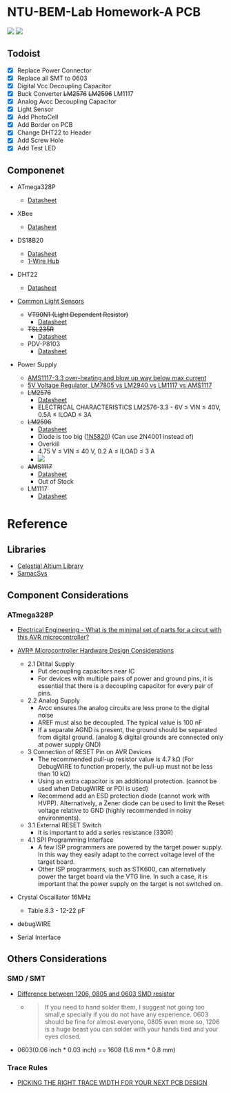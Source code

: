 # NTU-BEM-Lab Homework-A PCB
![](https://raw.githubusercontent.com/WildfootW/NTU-BEM-Lab_Homework-A_PCB/main/Images/Top_View.jpg)
![](https://raw.githubusercontent.com/WildfootW/NTU-BEM-Lab_Homework-A_PCB/main/Images/Bottom_View.jpg)
## Todoist
* [x] Replace Power Connector
* [x] Replace all SMT to 0603
* [x] Digital Vcc Decoupling Capacitor
* [x] Buck Converter ~~LM2576~~ ~~LM2596~~ LM1117
* [x] Analog Avcc Decoupling Capacitor
* [x] Light Sensor
* [x] Add PhotoCell
* [x] Add Border on PCB
* [x] Change DHT22 to Header
* [x] Add Screw Hole
* [x] Add Test LED

## Componenet
* ATmega328P
    * [Datasheet](http://ww1.microchip.com/downloads/en/DeviceDoc/ATmega48A-PA-88A-PA-168A-PA-328-P-DS-DS40002061B.pdf)

* XBee
    * [Datasheet](https://www.sparkfun.com/datasheets/Wireless/Zigbee/XBee-Datasheet.pdf)

* DS18B20
    * [Datasheet](https://datasheets.maximintegrated.com/en/ds/DS18B20.pdf)
    * [1-Wire Hub](http://pvlng.com/1-Wire_Hub)

* DHT22
    * [Datasheet](https://www.sparkfun.com/datasheets/Sensors/Temperature/DHT22.pdf)

* [Common Light Sensors](https://www.intorobotics.com/common-budgeted-arduino-light-sensors/)
    * ~~VT90N1 (Light Dependent Resistor)~~
        * [Datasheet](https://datasheet.ciiva.com/1249/919043-1249344.pdf?src-supplier=Element14)
    * ~~TSL235R~~
        * [Datasheet](https://datasheet.ciiva.com/1176/323585-1176657.pdf?src-supplier=Newark)
    * PDV-P8103
        * [Datasheet](https://media.digikey.com/pdf/Data%20Sheets/Photonic%20Detetectors%20Inc%20PDFs/PDV-P8103.pdf)

* Power Supply
    * [AMS1117-3.3 over-heating and blow up way below max current](https://electronics.stackexchange.com/questions/274510/ams1117-3-3-over-heating-and-blow-up-way-below-max-current)
    * [5V Voltage Regulator, LM7805 vs LM2940 vs LM1117 vs AMS1117](https://jpralves.net/post/2015/05/19/5v-voltage-regulator.html)
    * ~~LM2576~~
        * [Datasheet](https://datasheet.ciiva.com/6597/lm2576hv-6597211.pdf?src-supplier=Digi-Key)
        * ELECTRICAL CHARACTERISTICS LM2576-3.3 - 6V ≤ VIN ≤ 40V, 0.5A ≤ ILOAD ≤ 3A
    * ~~LM2596~~
        * [Datasheet](https://www.ti.com/lit/ds/symlink/lm2596.pdf)
        * Diode is too big ([1N5820](https://www.mouser.tw/ProductDetail/ON-Semiconductor/1N5820G?qs=y2kkmE52mdMaZomtu%252BD%252BfQ%3D%3D)) (Can use 2N4001 instead of)
        * Overkill
        * 4.75 V ≤ VIN ≤ 40 V, 0.2 A ≤ ILOAD ≤ 3 A
        * ![](https://i.imgur.com/l2wso2I.png)
    * ~~AMS1117~~
        * [Datasheet](http://www.advanced-monolithic.com/pdf/ds1117.pdf)
        * Out of Stock
    * LM1117
        * [Datasheet](https://www.ti.com/lit/ds/symlink/lm1117.pdf?HQS=TI-null-null-mousermode-df-pf-null-wwe&DCM=yes&ref_url=https%3A%2F%2Fwww.mouser.tw%2F&distId=26)

# Reference
## Libraries
* [Celestial Altium Library](https://altiumlibrary.com/)
* [SamacSys](https://www.samacsys.com/altium-designer-library-instructions/)

## Component Considerations
### ATmega328P
* [Electrical Engineering - What is the minimal set of parts for a circut with this AVR microcontroller?](https://electronics.stackexchange.com/questions/53713/what-is-the-minimal-set-of-parts-for-a-circut-with-this-avr-microcontroller)
* [AVR® Microcontroller Hardware Design Considerations](https://www.microchip.com/wwwAppNotes/AppNotes.aspx?appnote=en591472)
    * 2.1 Ditital Supply
        * Put decoupling capacitors near IC
        * For devices with multiple pairs of power and ground pins, it is essential that there is a decoupling capacitor for every pair of pins.
    * 2.2 Analog Supply
        * Avcc ensures the analog circuits are less prone to the digital noise
        * AREF must also be decoupled. The typical value is 100 nF
        * If a separate AGND is present, the ground should be separated from digital ground. (analog & digital grounds are connected only at power supply GND)
    * 3 Connection of RESET Pin on AVR Devices
        * The recommended pull-up resistor value is 4.7 kΩ (For DebugWIRE to function properly, the pull-up must not be less than 10 kΩ)
        * Using an extra capacitor is an additional protection. (cannot be used when DebugWIRE or PDI is used)
        * Recommend add an ESD protection diode (cannot work with HVPP). Alternatively, a Zener diode can be used to limit the Reset voltage relative to GND (highly recommended in noisy environments).
    * 3.1 External RESET Switch
        * It is important to add a series resistance (330R)
    * 4.1 SPI Programming Interface
        * A few ISP programmers are powered by the target power supply. In this way they easily adapt to the correct voltage level of the target board.
        * Other ISP programmers, such as STK600, can alternatively power the target board via the VTG line. In such a case, it is important that the power supply on the target is not switched on.

* Crystal Oscaillator 16MHz
    * Table 8.3 - 12-22 pF
* debugWIRE
* Serial Interface

## Others Considerations
### SMD / SMT
* [Difference between 1206, 0805 and 0603 SMD resistor](https://electronics.stackexchange.com/questions/375637/difference-between-1206-0805-and-0603-smd-resistor)
    * > If you need to hand solder them, I suggest not going too small,e specially if you do not have any experience. 0603 should be fine for almost everyone, 0805 even more so, 1206 is a huge beast you can solder with your hands tied and your eyes closed.
* 0603(0.06 inch * 0.03 inch) == 1608 (1.6 mm * 0.8 mm)
### Trace Rules
* [PICKING THE RIGHT TRACE WIDTH FOR YOUR NEXT PCB DESIGN](https://bayareacircuits.com/picking-the-right-trace-width-for-your-next-pcb-design/#:~:text=While%200.003%E2%80%9D%20can%20be%20a,voltage%20traces%20should%20be%20larger.)

